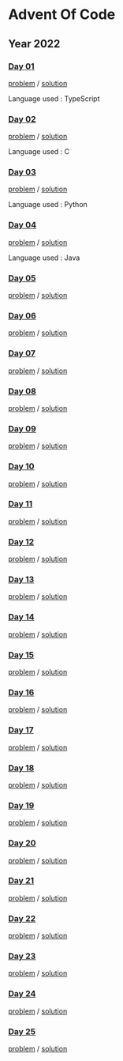 # Advent Of Code

## Year 2022

### [Day 01](https://adventofcode.com/2022/day/1)
[problem](https://adventofcode.com/2022/day/1) / [solution](./day01)

Language used : TypeScript

### [Day 02](https://adventofcode.com/2022/day/2)
[problem](https://adventofcode.com/2022/day/2) / [solution](./day02)

Language used : C

### [Day 03](https://adventofcode.com/2022/day/3)
[problem](https://adventofcode.com/2022/day/3) / [solution](./day03)

Language used : Python

### [Day 04](https://adventofcode.com/2022/day/4)
[problem](https://adventofcode.com/2022/day/4) / [solution](./day04)

Language used : Java

### [Day 05](https://adventofcode.com/2022/day/5)
[problem](https://adventofcode.com/2022/day/5) / [solution](./day05)

### [Day 06](https://adventofcode.com/2022/day/6)
[problem](https://adventofcode.com/2022/day/6) / [solution](./day06)

### [Day 07](https://adventofcode.com/2022/day/7)
[problem](https://adventofcode.com/2022/day/7) / [solution](./day07)

### [Day 08](https://adventofcode.com/2022/day/8)
[problem](https://adventofcode.com/2022/day/8) / [solution](./day08)

### [Day 09](https://adventofcode.com/2022/day/9)
[problem](https://adventofcode.com/2022/day/9) / [solution](./day09)

### [Day 10](https://adventofcode.com/2022/day/10)
[problem](https://adventofcode.com/2022/day/10) / [solution](./day10)

### [Day 11](https://adventofcode.com/2022/day/11)
[problem](https://adventofcode.com/2022/day/11) / [solution](./day11)

### [Day 12](https://adventofcode.com/2022/day/12)
[problem](https://adventofcode.com/2022/day/12) / [solution](./day12)

### [Day 13](https://adventofcode.com/2022/day/13)
[problem](https://adventofcode.com/2022/day/13) / [solution](./day13)

### [Day 14](https://adventofcode.com/2022/day/14)
[problem](https://adventofcode.com/2022/day/14) / [solution](./day14)

### [Day 15](https://adventofcode.com/2022/day/15)
[problem](https://adventofcode.com/2022/day/15) / [solution](./day15)

### [Day 16](https://adventofcode.com/2022/day/16)
[problem](https://adventofcode.com/2022/day/16) / [solution](./day16)

### [Day 17](https://adventofcode.com/2022/day/17)
[problem](https://adventofcode.com/2022/day/17) / [solution](./day17)

### [Day 18](https://adventofcode.com/2022/day/18)
[problem](https://adventofcode.com/2022/day/18) / [solution](./day18)

### [Day 19](https://adventofcode.com/2022/day/19)
[problem](https://adventofcode.com/2022/day/19) / [solution](./day19)

### [Day 20](https://adventofcode.com/2022/day/20)
[problem](https://adventofcode.com/2022/day/20) / [solution](./day20)

### [Day 21](https://adventofcode.com/2022/day/21)
[problem](https://adventofcode.com/2022/day/21) / [solution](./day21)

### [Day 22](https://adventofcode.com/2022/day/22)
[problem](https://adventofcode.com/2022/day/22) / [solution](./day22)

### [Day 23](https://adventofcode.com/2022/day/23)
[problem](https://adventofcode.com/2022/day/23) / [solution](./day23)

### [Day 24](https://adventofcode.com/2022/day/24)
[problem](https://adventofcode.com/2022/day/24) / [solution](./day24)

### [Day 25](https://adventofcode.com/2022/day/25)
[problem](https://adventofcode.com/2022/day/25) / [solution](./day25)